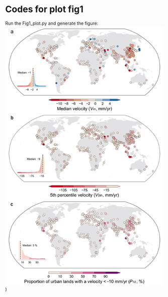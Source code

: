 
# Codes for plot fig1

Run the Fig1_plot.py and generate the figure:
![image](https://github.com/LandSinking/GlobalUrbanSubsidence/blob/main/pic/fig1.png))
